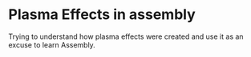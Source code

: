 # Plasma Effects in assembly

Trying to understand how plasma effects were created and use it as an excuse to learn Assembly.